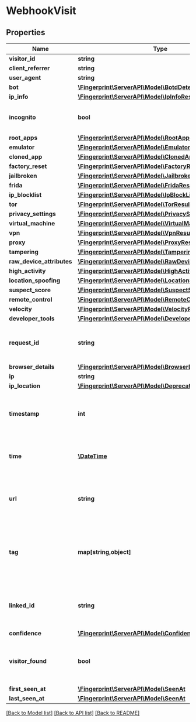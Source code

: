 # WebhookVisit

## Properties
Name | Type | Description | Notes
------------ | ------------- | ------------- | -------------
**visitor_id** | **string** |  | 
**client_referrer** | **string** |  | [optional] 
**user_agent** | **string** |  | [optional] 
**bot** | [**\Fingerprint\ServerAPI\Model\BotdDetectionResult**](BotdDetectionResult.md) |  | [optional] 
**ip_info** | [**\Fingerprint\ServerAPI\Model\IpInfoResult**](IpInfoResult.md) |  | [optional] 
**incognito** | **bool** | Flag if user used incognito session. | 
**root_apps** | [**\Fingerprint\ServerAPI\Model\RootAppsResult**](RootAppsResult.md) |  | [optional] 
**emulator** | [**\Fingerprint\ServerAPI\Model\EmulatorResult**](EmulatorResult.md) |  | [optional] 
**cloned_app** | [**\Fingerprint\ServerAPI\Model\ClonedAppResult**](ClonedAppResult.md) |  | [optional] 
**factory_reset** | [**\Fingerprint\ServerAPI\Model\FactoryResetResult**](FactoryResetResult.md) |  | [optional] 
**jailbroken** | [**\Fingerprint\ServerAPI\Model\JailbrokenResult**](JailbrokenResult.md) |  | [optional] 
**frida** | [**\Fingerprint\ServerAPI\Model\FridaResult**](FridaResult.md) |  | [optional] 
**ip_blocklist** | [**\Fingerprint\ServerAPI\Model\IpBlockListResult**](IpBlockListResult.md) |  | [optional] 
**tor** | [**\Fingerprint\ServerAPI\Model\TorResult**](TorResult.md) |  | [optional] 
**privacy_settings** | [**\Fingerprint\ServerAPI\Model\PrivacySettingsResult**](PrivacySettingsResult.md) |  | [optional] 
**virtual_machine** | [**\Fingerprint\ServerAPI\Model\VirtualMachineResult**](VirtualMachineResult.md) |  | [optional] 
**vpn** | [**\Fingerprint\ServerAPI\Model\VpnResult**](VpnResult.md) |  | [optional] 
**proxy** | [**\Fingerprint\ServerAPI\Model\ProxyResult**](ProxyResult.md) |  | [optional] 
**tampering** | [**\Fingerprint\ServerAPI\Model\TamperingResult**](TamperingResult.md) |  | [optional] 
**raw_device_attributes** | [**\Fingerprint\ServerAPI\Model\RawDeviceAttributesResult**](RawDeviceAttributesResult.md) |  | [optional] 
**high_activity** | [**\Fingerprint\ServerAPI\Model\HighActivityResult**](HighActivityResult.md) |  | [optional] 
**location_spoofing** | [**\Fingerprint\ServerAPI\Model\LocationSpoofingResult**](LocationSpoofingResult.md) |  | [optional] 
**suspect_score** | [**\Fingerprint\ServerAPI\Model\SuspectScoreResult**](SuspectScoreResult.md) |  | [optional] 
**remote_control** | [**\Fingerprint\ServerAPI\Model\RemoteControlResult**](RemoteControlResult.md) |  | [optional] 
**velocity** | [**\Fingerprint\ServerAPI\Model\VelocityResult**](VelocityResult.md) |  | [optional] 
**developer_tools** | [**\Fingerprint\ServerAPI\Model\DeveloperToolsResult**](DeveloperToolsResult.md) |  | [optional] 
**request_id** | **string** | Unique identifier of the user's identification request. | 
**browser_details** | [**\Fingerprint\ServerAPI\Model\BrowserDetails**](BrowserDetails.md) |  | 
**ip** | **string** |  | 
**ip_location** | [**\Fingerprint\ServerAPI\Model\DeprecatedIPLocation**](DeprecatedIPLocation.md) |  | [optional] 
**timestamp** | **int** | Timestamp of the event with millisecond precision in Unix time. | 
**time** | [**\DateTime**](\DateTime.md) | Time expressed according to ISO 8601 in UTC format. | 
**url** | **string** | Page URL from which the identification request was sent. | 
**tag** | **map[string,object]** | A customer-provided value or an object that was sent with identification request. | [optional] 
**linked_id** | **string** | A customer-provided id that was sent with identification request. | [optional] 
**confidence** | [**\Fingerprint\ServerAPI\Model\Confidence**](Confidence.md) |  | [optional] 
**visitor_found** | **bool** | Attribute represents if a visitor had been identified before. | 
**first_seen_at** | [**\Fingerprint\ServerAPI\Model\SeenAt**](SeenAt.md) |  | 
**last_seen_at** | [**\Fingerprint\ServerAPI\Model\SeenAt**](SeenAt.md) |  | 

[[Back to Model list]](../../README.md#documentation-for-models) [[Back to API list]](../../README.md#documentation-for-api-endpoints) [[Back to README]](../../README.md)

